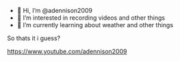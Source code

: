- 👋 Hi, I’m @adennison2009
- 👀 I’m interested in recording videos and other things
- 🌱 I’m currently learning about weather and other things

So thats it i guess?

https://www.youtube.com/adennison2009

<!---
adennison2009/adennison2009 is a ✨ special ✨ repository because its `README.md` (this file) appears on your GitHub profile.
You can click the Preview link to take a look at your changes.
--->
